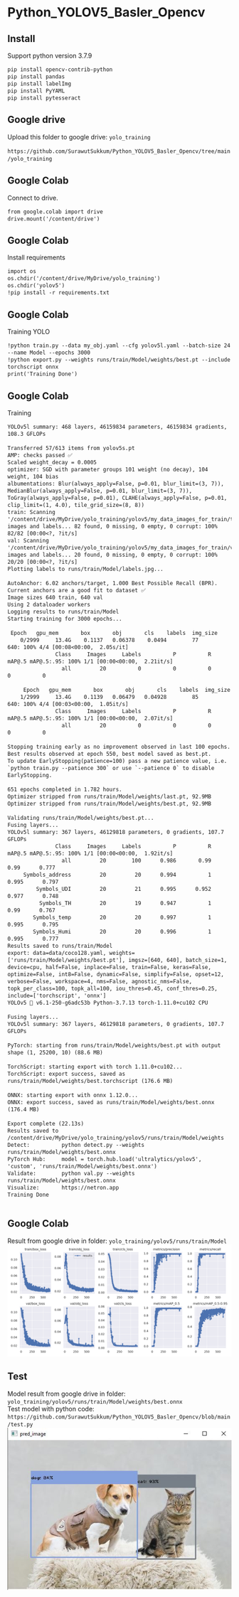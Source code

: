 # Python_YOLOV5_Basler_Opencv
## Install
Support python version 3.7.9 
```
pip install opencv-contrib-python
pip install pandas 
pip install labelImg
pip install PyYAML
pip install pytesseract
```
## Google drive
Upload this folder to google drive: `yolo_training` 

`https://github.com/SurawutSukkum/Python_YOLOV5_Basler_Opencv/tree/main/yolo_training`

## Google Colab
Connect to drive.
```
from google.colab import drive
drive.mount('/content/drive')
```

## Google Colab
Install requirements
```
import os
os.chdir('/content/drive/MyDrive/yolo_training')
os.chdir('yolov5')
!pip install -r requirements.txt
```

## Google Colab
Training YOLO
```
!python train.py --data my_obj.yaml --cfg yolov5l.yaml --batch-size 24 --name Model --epochs 3000
!python export.py --weights runs/train/Model/weights/best.pt --include torchscript onnx
print('Training Done')
```
## Google Colab
Training
```
YOLOv5l summary: 468 layers, 46159834 parameters, 46159834 gradients, 108.3 GFLOPs

Transferred 57/613 items from yolov5s.pt
AMP: checks passed ✅
Scaled weight_decay = 0.0005
optimizer: SGD with parameter groups 101 weight (no decay), 104 weight, 104 bias
albumentations: Blur(always_apply=False, p=0.01, blur_limit=(3, 7)), MedianBlur(always_apply=False, p=0.01, blur_limit=(3, 7)), ToGray(always_apply=False, p=0.01), CLAHE(always_apply=False, p=0.01, clip_limit=(1, 4.0), tile_grid_size=(8, 8))
train: Scanning '/content/drive/MyDrive/yolo_training/yolov5/my_data_images_for_train/train.cache' images and labels... 82 found, 0 missing, 0 empty, 0 corrupt: 100% 82/82 [00:00<?, ?it/s]
val: Scanning '/content/drive/MyDrive/yolo_training/yolov5/my_data_images_for_train/valid.cache' images and labels... 20 found, 0 missing, 0 empty, 0 corrupt: 100% 20/20 [00:00<?, ?it/s]
Plotting labels to runs/train/Model/labels.jpg... 

AutoAnchor: 6.02 anchors/target, 1.000 Best Possible Recall (BPR). Current anchors are a good fit to dataset ✅
Image sizes 640 train, 640 val
Using 2 dataloader workers
Logging results to runs/train/Model
Starting training for 3000 epochs...

 Epoch   gpu_mem       box       obj       cls    labels  img_size
    0/2999     13.4G    0.1137   0.06378    0.0494        77       640: 100% 4/4 [00:08<00:00,  2.05s/it]
               Class     Images     Labels          P          R     mAP@.5 mAP@.5:.95: 100% 1/1 [00:00<00:00,  2.21it/s]
                 all         20          0          0          0          0          0

     Epoch   gpu_mem       box       obj       cls    labels  img_size
    1/2999     13.4G    0.1139   0.06479   0.04928        85       640: 100% 4/4 [00:03<00:00,  1.05it/s]
               Class     Images     Labels          P          R     mAP@.5 mAP@.5:.95: 100% 1/1 [00:00<00:00,  2.07it/s]
                 all         20          0          0          0          0          0
                 
Stopping training early as no improvement observed in last 100 epochs. Best results observed at epoch 550, best model saved as best.pt.
To update EarlyStopping(patience=100) pass a new patience value, i.e. `python train.py --patience 300` or use `--patience 0` to disable EarlyStopping.

651 epochs completed in 1.782 hours.
Optimizer stripped from runs/train/Model/weights/last.pt, 92.9MB
Optimizer stripped from runs/train/Model/weights/best.pt, 92.9MB

Validating runs/train/Model/weights/best.pt...
Fusing layers... 
YOLOv5l summary: 367 layers, 46129818 parameters, 0 gradients, 107.7 GFLOPs
               Class     Images     Labels          P          R     mAP@.5 mAP@.5:.95: 100% 1/1 [00:00<00:00,  1.92it/s]
                 all         20        100      0.986       0.99       0.99      0.777
     Symbols_address         20         20      0.994          1      0.995      0.797
         Symbols_UDI         20         21      0.995      0.952      0.977      0.748
          Symbols_TH         20         19      0.947          1       0.99      0.767
        Symbols_temp         20         20      0.997          1      0.995      0.795
        Symbols_Humi         20         20      0.996          1      0.995      0.777
Results saved to runs/train/Model
export: data=data/coco128.yaml, weights=['runs/train/Model/weights/best.pt'], imgsz=[640, 640], batch_size=1, device=cpu, half=False, inplace=False, train=False, keras=False, optimize=False, int8=False, dynamic=False, simplify=False, opset=12, verbose=False, workspace=4, nms=False, agnostic_nms=False, topk_per_class=100, topk_all=100, iou_thres=0.45, conf_thres=0.25, include=['torchscript', 'onnx']
YOLOv5 🚀 v6.1-250-g6adc53b Python-3.7.13 torch-1.11.0+cu102 CPU

Fusing layers... 
YOLOv5l summary: 367 layers, 46129818 parameters, 0 gradients, 107.7 GFLOPs

PyTorch: starting from runs/train/Model/weights/best.pt with output shape (1, 25200, 10) (88.6 MB)

TorchScript: starting export with torch 1.11.0+cu102...
TorchScript: export success, saved as runs/train/Model/weights/best.torchscript (176.6 MB)

ONNX: starting export with onnx 1.12.0...
ONNX: export success, saved as runs/train/Model/weights/best.onnx (176.4 MB)

Export complete (22.13s)
Results saved to /content/drive/MyDrive/yolo_training/yolov5/runs/train/Model/weights
Detect:          python detect.py --weights runs/train/Model/weights/best.onnx
PyTorch Hub:     model = torch.hub.load('ultralytics/yolov5', 'custom', 'runs/train/Model/weights/best.onnx')
Validate:        python val.py --weights runs/train/Model/weights/best.onnx
Visualize:       https://netron.app
Training Done
                 
```
## Google Colab
Result from google drive in folder: `yolo_training/yolov5/runs/train/Model`  
![alt text](https://github.com/SurawutSukkum/Python_YOLOV5_Basler_Opencv/blob/main/results.png?raw=true)

## Test
Model result from google drive in folder: `yolo_training/yolov5/runs/train/Model/weights/best.onnx`  
Test model with python code: `https://github.com/SurawutSukkum/Python_YOLOV5_Basler_Opencv/blob/main/test.py` 
![alt text](https://github.com/SurawutSukkum/Python_YOLOV5_Basler_Opencv/blob/main/Capture.JPG?raw=true)
